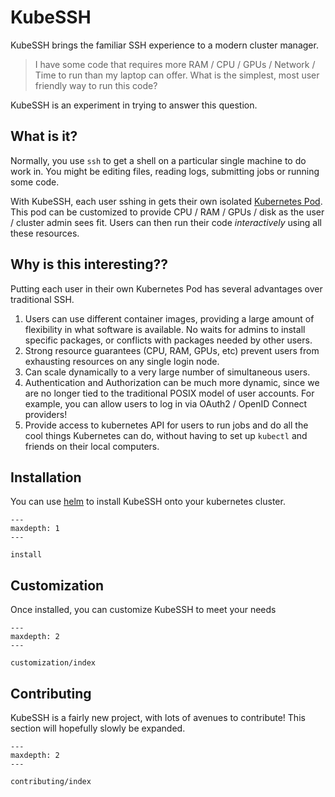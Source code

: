 <!-- Try to keep this in sync with README.md -->
# KubeSSH

KubeSSH brings the familiar SSH experience to a modern cluster manager.

> I have some code that requires more RAM / CPU / GPUs / Network / Time to run than my laptop can offer.
> What is the simplest, most user friendly way to run this code?

KubeSSH is an experiment in trying to answer this question.

## What is it?

Normally, you use `ssh` to get a shell on a particular single machine to do work in.
You might be editing files, reading logs, submitting jobs or running some code.

With KubeSSH, each user sshing in gets their own isolated [Kubernetes Pod](https://kubernetes.io/docs/concepts/workloads/pods/pod/).
This pod can be customized to provide CPU / RAM / GPUs / disk as the user / cluster admin
sees fit. Users can then run their code *interactively* using all these resources.

## Why is this interesting??

Putting each user in their own Kubernetes Pod has several advantages over traditional
SSH.

1. Users can use different container images, providing a large amount of flexibility in what
   software is available. No waits for admins to install specific packages, or conflicts
   with packages needed by other users.
2. Strong resource guarantees (CPU, RAM, GPUs, etc) prevent users from exhausting resources
   on any single login node.
3. Can scale dynamically to a very large number of simultaneous users.
4. Authentication and Authorization can be much more dynamic, since we are no longer
   tied to the traditional POSIX model of user accounts. For example, you can allow
   users to log in via OAuth2 / OpenID Connect providers!
5. Provide access to kubernetes API for users to run jobs and do all the cool things
   Kubernetes can do, without having to set up `kubectl` and friends on their local
   computers.

## Installation

You can use [helm](https://helm.sh) to install KubeSSH onto your kubernetes
cluster.

```{toctree}
---
maxdepth: 1
---

install
```

## Customization

Once installed, you can customize KubeSSH to meet your needs

```{toctree}
---
maxdepth: 2
---

customization/index
```

## Contributing

KubeSSH is a fairly new project, with lots of avenues to contribute!
This section will hopefully slowly be expanded.

```{toctree}
---
maxdepth: 2
---

contributing/index
```